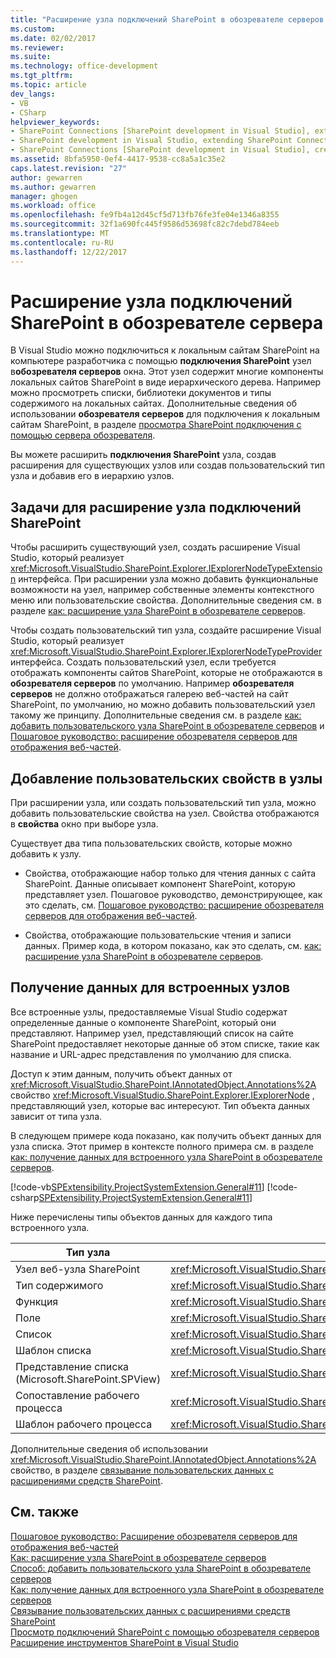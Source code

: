 ```yaml
---
title: "Расширение узла подключений SharePoint в обозревателе серверов | Документы Microsoft"
ms.custom: 
ms.date: 02/02/2017
ms.reviewer: 
ms.suite: 
ms.technology: office-development
ms.tgt_pltfrm: 
ms.topic: article
dev_langs:
- VB
- CSharp
helpviewer_keywords:
- SharePoint Connections [SharePoint development in Visual Studio], extending a node
- SharePoint development in Visual Studio, extending SharePoint Connections node in Server Explorer
- SharePoint Connections [SharePoint development in Visual Studio], creating a new node type
ms.assetid: 8bfa5950-0ef4-4417-9538-cc8a5a1c35e2
caps.latest.revision: "27"
author: gewarren
ms.author: gewarren
manager: ghogen
ms.workload: office
ms.openlocfilehash: fe9fb4a12d45cf5d713fb76fe3fe04e1346a8355
ms.sourcegitcommit: 32f1a690fc445f9586d53698fc82c7debd784eeb
ms.translationtype: MT
ms.contentlocale: ru-RU
ms.lasthandoff: 12/22/2017
---
```

# <a name="extending-the-sharepoint-connections-node-in-server-explorer"></a>Расширение узла подключений SharePoint в обозревателе сервера
  В Visual Studio можно подключиться к локальным сайтам SharePoint на компьютере разработчика с помощью **подключения SharePoint** узел в**обозревателя серверов** окна. Этот узел содержит многие компоненты локальных сайтов SharePoint в виде иерархического дерева. Например можно просмотреть списки, библиотеки документов и типы содержимого на локальных сайтах. Дополнительные сведения об использовании **обозревателя серверов** для подключения к локальным сайтам SharePoint, в разделе [просмотра SharePoint подключения с помощью сервера обозревателя](../sharepoint/browsing-sharepoint-connections-using-server-explorer.md).  
  
 Вы можете расширить **подключения SharePoint** узла, создав расширения для существующих узлов или создав пользовательский тип узла и добавив его в иерархию узлов.  
  
## <a name="tasks-for-extending-the-sharepoint-connections-node"></a>Задачи для расширение узла подключений SharePoint  
 Чтобы расширить существующий узел, создать расширение Visual Studio, который реализует <xref:Microsoft.VisualStudio.SharePoint.Explorer.IExplorerNodeTypeExtension> интерфейса. При расширении узла можно добавить функциональные возможности на узел, например собственные элементы контекстного меню или пользовательские свойства. Дополнительные сведения см. в разделе [как: расширение узла SharePoint в обозревателе серверов](../sharepoint/how-to-extend-a-sharepoint-node-in-server-explorer.md).  
  
 Чтобы создать пользовательский тип узла, создайте расширение Visual Studio, который реализует <xref:Microsoft.VisualStudio.SharePoint.Explorer.IExplorerNodeTypeProvider> интерфейса. Создать пользовательский узел, если требуется отображать компоненты сайтов SharePoint, которые не отображаются в **обозревателя серверов** по умолчанию. Например **обозревателя серверов** не должно отображаться галерею веб-частей на сайт SharePoint, по умолчанию, но можно добавить пользовательский узел такому же принципу. Дополнительные сведения см. в разделе [как: добавить пользовательского узла SharePoint в обозревателе серверов](../sharepoint/how-to-add-a-custom-sharepoint-node-to-server-explorer.md) и [Пошаговое руководство: расширение обозревателя серверов для отображения веб-частей](../sharepoint/walkthrough-extending-server-explorer-to-display-web-parts.md).  
  
## <a name="adding-custom-properties-to-nodes"></a>Добавление пользовательских свойств в узлы  
 При расширении узла, или создать пользовательский тип узла, можно добавить пользовательские свойства на узел. Свойства отображаются в **свойства** окно при выборе узла.  
  
 Существует два типа пользовательских свойств, которые можно добавить к узлу.  
  
-   Свойства, отображающие набор только для чтения данных с сайта SharePoint. Данные описывает компонент SharePoint, которую представляет узел. Пошаговое руководство, демонстрирующее, как это сделать, см. [Пошаговое руководство: расширение обозревателя серверов для отображения веб-частей](../sharepoint/walkthrough-extending-server-explorer-to-display-web-parts.md).  
  
-   Свойства, отображающие пользовательские чтения и записи данных. Пример кода, в котором показано, как это сделать, см. [как: расширение узла SharePoint в обозревателе серверов](../sharepoint/how-to-extend-a-sharepoint-node-in-server-explorer.md).  
  
## <a name="getting-data-for-built-in-nodes"></a>Получение данных для встроенных узлов  
 Все встроенные узлы, предоставляемые Visual Studio содержат определенные данные о компоненте SharePoint, который они представляют. Например узел, представляющий список на сайте SharePoint предоставляет некоторые данные об этом списке, такие как название и URL-адрес представления по умолчанию для списка.  
  
 Доступ к этим данным, получить объект данных от <xref:Microsoft.VisualStudio.SharePoint.IAnnotatedObject.Annotations%2A> свойство <xref:Microsoft.VisualStudio.SharePoint.Explorer.IExplorerNode> , представляющий узел, которые вас интересуют. Тип объекта данных зависит от типа узла.  
  
 В следующем примере кода показано, как получить объект данных для узла списка. Этот пример в контексте полного примера см. в разделе [как: получение данных для встроенного узла SharePoint в обозревателе серверов](../sharepoint/how-to-get-data-for-a-built-in-sharepoint-node-in-server-explorer.md).  
  
 [!code-vb[SPExtensibility.ProjectSystemExtension.General#11](../sharepoint/codesnippet/VisualBasic/projectsystemexamples/extension/serverexplorerextensionnodeinfo.vb#11)]
 [!code-csharp[SPExtensibility.ProjectSystemExtension.General#11](../sharepoint/codesnippet/CSharp/projectsystemexamples/extension/serverexplorerextensionnodeinfo.cs#11)]  
  
 Ниже перечислены типы объектов данных для каждого типа встроенного узла.  
  
|Тип узла|Тип объекта данных|  
|---------------|----------------------|  
|Узел веб-узла SharePoint|<xref:Microsoft.VisualStudio.SharePoint.Explorer.IExplorerSiteNodeInfo>|  
|Тип содержимого|<xref:Microsoft.VisualStudio.SharePoint.Explorer.Extensions.IContentTypeNodeInfo>|  
|Функция|<xref:Microsoft.VisualStudio.SharePoint.Explorer.Extensions.IFeatureNodeInfo>|  
|Поле|<xref:Microsoft.VisualStudio.SharePoint.Explorer.Extensions.IFieldNodeInfo>|  
|Список|<xref:Microsoft.VisualStudio.SharePoint.Explorer.Extensions.IListNodeInfo>|  
|Шаблон списка|<xref:Microsoft.VisualStudio.SharePoint.Explorer.Extensions.IListTemplateNodeInfo>|  
|Представление списка (Microsoft.SharePoint.SPView)|<xref:Microsoft.VisualStudio.SharePoint.Explorer.Extensions.IListViewNodeInfo>|  
|Сопоставление рабочего процесса|<xref:Microsoft.VisualStudio.SharePoint.Explorer.Extensions.IWorkflowAssociationNodeInfo>|  
|Шаблон рабочего процесса|<xref:Microsoft.VisualStudio.SharePoint.Explorer.Extensions.IWorkflowTemplateNodeInfo>|  
  
 Дополнительные сведения об использовании <xref:Microsoft.VisualStudio.SharePoint.IAnnotatedObject.Annotations%2A> свойство, в разделе [связывание пользовательских данных с расширениями средств SharePoint](../sharepoint/associating-custom-data-with-sharepoint-tools-extensions.md).  
  
## <a name="see-also"></a>См. также  
 [Пошаговое руководство: Расширение обозревателя серверов для отображения веб-частей](../sharepoint/walkthrough-extending-server-explorer-to-display-web-parts.md)   
 [Как: расширение узла SharePoint в обозревателе серверов](../sharepoint/how-to-extend-a-sharepoint-node-in-server-explorer.md)   
 [Способ: добавить пользовательского узла SharePoint в обозревателе серверов](../sharepoint/how-to-add-a-custom-sharepoint-node-to-server-explorer.md)   
 [Как: получение данных для встроенного узла SharePoint в обозревателе серверов](../sharepoint/how-to-get-data-for-a-built-in-sharepoint-node-in-server-explorer.md)   
 [Связывание пользовательских данных с расширениями средств SharePoint](../sharepoint/associating-custom-data-with-sharepoint-tools-extensions.md)   
 [Просмотр подключений SharePoint с помощью обозревателя серверов](../sharepoint/browsing-sharepoint-connections-using-server-explorer.md)   
 [Расширение инструментов SharePoint в Visual Studio](../sharepoint/extending-the-sharepoint-tools-in-visual-studio.md)  
  
  